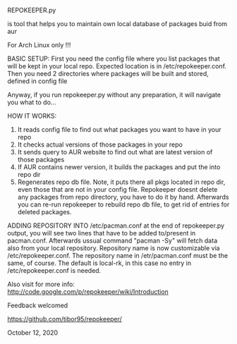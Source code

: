 REPOKEEPER.py  

is tool that helps you to maintain own local database of packages buid from aur

For Arch Linux only !!!

BASIC SETUP:
First you need the config file where you list packages that will be kept
in your local repo. Expected location is in /etc/repokeeper.conf.
Then you need 2 directories where packages will be built and stored, defined
in config file

Anyway, if you run repokeeper.py without any preparation, it will navigate 
you what to do...

HOW IT WORKS:
1. It reads config file to find out what packages you want to have in your repo
2. It checks actual versions of those packages in your repo
3. It sends query to AUR website to find out what are latest version of those
packages
4. If AUR contains newer version, it builds the packages and put the into repo dir
5. Regenerates repo db file. Note, it puts there all pkgs located in repo dir,
even those that are not in your config file. Repokeeper doesnt delete any
packages from repo directory, you have to do it by hand. Afterwards you 
can re-run repokeeper to rebuild repo db file, to get rid of entries for deleted
packages.

ADDING REPOSITORY INTO /etc/pacman.conf
at the end of repokeeper.py output, you will see two lines that have to be
added to/present in pacman.conf. Afterwards ussual command "pacman -Sy" will
fetch data also from your local repository.
Repository name is now customizable via /etc/repokeeper.conf. The repository 
name in /etr/pacman.conf must be the same, of course.
The default is local-rk, in this case no entry in /etc/repokeeper.conf
is needed.

Also visit for more info:
http://code.google.com/p/repokeeper/wiki/Introduction


Feedback welcomed

https://github.com/tibor95/repokeeper/


October 12, 2020


